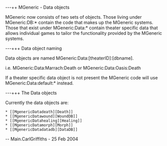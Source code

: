 ---++ MGeneric - Data objects

MGeneric now consists of two sets of objects. Those living under
MGeneric:DB:\* contain the code that makes up the MGeneric systems.
Those that exist under MGeneric:Data:\* contain theater specific data
that allows individual games to tailor the functionality provided by the
MGeneric systems.

---+++ Data object naming

Data objects are named MGeneric:Data:\[theaterID\]:\[dbname\].

i.e. MGeneric:Data:Marrach:Death or MGeneric:Data:Oasis:Death

If a theater specific data object is not present the MGeneric code will
use MGeneric:Data:default:\* instead.

---+++ The Data objects

Currently the data objects are:

    * [[MgenericDatadeath][Death]]
    * [[MgenericDatawound][WoundDB]]
    * [[MgenericDatahealing][Healing]]
    * [[MgenericDatamorph][Morph]]
    * [[MgenericDatadatadb][DataDB]]

-- Main.CarlGriffiths - 25 Feb 2004
